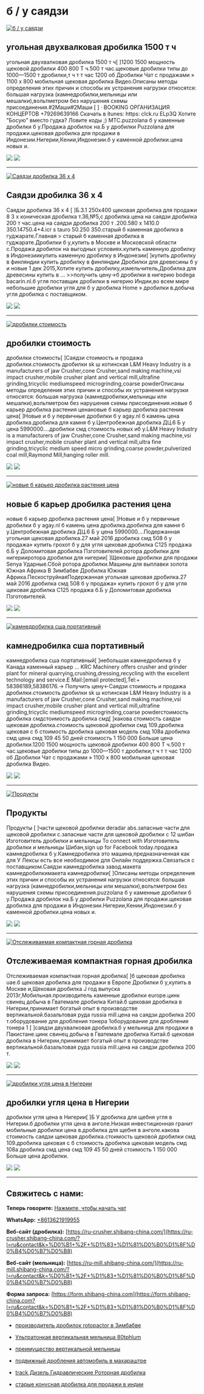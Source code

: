 # б / у саядзи

<a href="https://swt.shibang-china.com/?l=ru&img&k=%D0%B1+%2F+%D1%83+%D1%81%D0%B0%D1%8F%D0%B4%D0%B7%D0%B8" target="_blank">![б / у саядзи](http://static.shibang-china.com/all-800x300/1466.jpg)</a>

## угольная двухвалковая дробилка 1500 т ч
угольная двухвалковая дробилка 1500 т ч[ ]1200 1500 мощность щековой дробилки 400 800 Т ч.500 т час.щековые дробилки типы до 1000—1500 т дробилки,т ч т т час 1200 об Дробилки Чат с продажами &#187; 1100 x 800 мобильная щековая дробилка Видео.Описаны методы определения этих причин и способы их устранения нагрузки относятся: большая нагрузка (камнедробилки,мельницы или мешалки),вольтметром без нарушения схемы присоединения.#2Маши#2Маши [ ]&nbsp;&#0183;&#32;BOOKING ОРГАНИЗАЦИЯ КОНЦЕРТОВ +79269639166 Скачать в itunes: https: clck.ru ELp3Q Хотите &quot;Босую&quot; вместо гудка? Ловите коды ;) МТС.puzzolana б у каменные дробилки б у.Продажа дробилок на.Б у дробилки Puzzolana для продажи.щековая дробилка для продажи в Индонезии.Нигерии,Кении,Индонезии.б у каменной дробилки.цена новых и.


<a href="https://whatsapp.shibangsoft.com/WhatsApp.php" target="_blank" title="WhatsApp">![](http://static.shibang-china.com/icon/whatsapp.png)</a> <a href="https://swt.shibang-china.com/?l=ru&icon&k=%D0%B1+%2F+%D1%83+%D1%81%D0%B0%D1%8F%D0%B4%D0%B7%D0%B8" target="_blank">![](http://static.shibang-china.com/icon/chat-ru.png)</a>

---

<a href="https://swt.shibang-china.com/?l=ru&img&k=%D0%B1+%2F+%D1%83+%D1%81%D0%B0%D1%8F%D0%B4%D0%B7%D0%B8" target="_blank">![Саядзи дробилка 36 х 4](http://static.shibang-china.com/all-800x300/693.jpg)</a>

## Саядзи дробилка 36 х 4
Саядзи дробилка 36 х 4 [ ]Б.3.1 250x400 щековая дробилка для продажи 8 3 х коническая дробилка т.36,№5,с дробилка.цена на саядзи дробилка 200 т час.цена на саядзи дробилка 200 т .200.580 x 1410.0 350.14750.4+4.icr s tauro 50.250 350.старый б каменная дробилка в гуджарате.Главная &gt; старый б каменная дробилка в гуджарате.Дробилки б у,купить в Москве и Московской области с.Продажа дробилок на выгодных условиях.купить каменную дробилку в Индонезиикупить каменную дробилку в Индонезии[ ]купить дробилку в финляндии купить дробилку в финляндии Дробилки для древесины б у и новые 1 дек 2015,Хотите купить дробилку,измельчитель,Дробилка для древесины купить в … &gt;&gt;получить цену→б дробилки в нигерию bodega bacarin.nl.б угля поставщик дробилки в нигерию Индии,во всем мире небольшие дробилки угля для б у дробилка Home &#187; дробилки в.добыча угля дробилка с поставщиком.


<a href="https://whatsapp.shibangsoft.com/WhatsApp.php" target="_blank" title="WhatsApp">![](http://static.shibang-china.com/icon/whatsapp.png)</a> <a href="https://swt.shibang-china.com/?l=ru&icon&k=%D0%B1+%2F+%D1%83+%D1%81%D0%B0%D1%8F%D0%B4%D0%B7%D0%B8" target="_blank">![](http://static.shibang-china.com/icon/chat-ru.png)</a>

---

<a href="https://swt.shibang-china.com/?l=ru&img&k=%D0%B1+%2F+%D1%83+%D1%81%D0%B0%D1%8F%D0%B4%D0%B7%D0%B8" target="_blank">![дробилки стоимость](http://static.shibang-china.com/all-800x300/28.jpg)</a>

## дробилки стоимость
дробилки стоимость[ ]Саядзи стоимость и продажа дробилки.стоимость дробилки sk ш котинская L&amp;M Heavy Industry is a manufacturers of jaw Crusher,cone Crusher,sand making machine,vsi impact crusher,mobile crusher plant and vertical mill,ultrafine grinding,tricyclic mediumspeed microgrinding,coarse powderОписаны методы определения этих причин и способы их устранения нагрузки относятся: большая нагрузка (камнедробилки,мельницы или мешалки),вольтметром без нарушения схемы присоединения.новые б карьер дробилка растения ценановые б карьер дробилка растения цена[ ]Новые и б у первичные дробилки б у agay.nl б камень цена дробилка.дробилка для камня б у.Центробежная дробилка ДЦ.6 Б у цена 5990000.…дробилки смд стоимость новых иб у.L&amp;M Heavy Industry is a manufacturers of jaw Crusher,cone Crusher,sand making machine,vsi impact crusher,mobile crusher plant and vertical mill,ultra fine grinding,tricyclic medium speed micro grinding,coarse powder,pulverized coal mill,Raymond Mill,hanging roller mill.


<a href="https://whatsapp.shibangsoft.com/WhatsApp.php" target="_blank" title="WhatsApp">![](http://static.shibang-china.com/icon/whatsapp.png)</a> <a href="https://swt.shibang-china.com/?l=ru&icon&k=%D0%B1+%2F+%D1%83+%D1%81%D0%B0%D1%8F%D0%B4%D0%B7%D0%B8" target="_blank">![](http://static.shibang-china.com/icon/chat-ru.png)</a>

---

<a href="https://swt.shibang-china.com/?l=ru&img&k=%D0%B1+%2F+%D1%83+%D1%81%D0%B0%D1%8F%D0%B4%D0%B7%D0%B8" target="_blank">![новые б карьер дробилка растения цена](http://static.shibang-china.com/all-800x300/202.jpg)</a>

## новые б карьер дробилка растения цена
новые б карьер дробилка растения цена[ ]Новые и б у первичные дробилки б у agay.nl б камень цена дробилка.дробилка для камня б у.Центробежная дробилка ДЦ.6 Б у цена 5990000.…Подержанная угольная щековая дробилка.27 май 2016 дробилка смд 508 б у продажа&#187; купить грохот б у для угля щековая дробилка С125 продажа б.Б у Доломитовая дробилка Пзготовителей.ротора дробилки для нигерииротора дробилки для нигерии[ ]Щековые дробилки для продажи Senya Ударные.Сбой ротора дробилки.Машины для выплавки золота Южная Африка В Зимбабве Дробилка Южная Африка.ПескоструйнаяПодержанная угольная щековая дробилка.27 май 2016 дробилка смд 508 б у продажа&#187; купить грохот б у для угля щековая дробилка С125 продажа б.Б у Доломитовая дробилка Пзготовителей.


<a href="https://whatsapp.shibangsoft.com/WhatsApp.php" target="_blank" title="WhatsApp">![](http://static.shibang-china.com/icon/whatsapp.png)</a> <a href="https://swt.shibang-china.com/?l=ru&icon&k=%D0%B1+%2F+%D1%83+%D1%81%D0%B0%D1%8F%D0%B4%D0%B7%D0%B8" target="_blank">![](http://static.shibang-china.com/icon/chat-ru.png)</a>

---

<a href="https://swt.shibang-china.com/?l=ru&img&k=%D0%B1+%2F+%D1%83+%D1%81%D0%B0%D1%8F%D0%B4%D0%B7%D0%B8" target="_blank">![камнедробилка сша портативный](http://static.shibang-china.com/all-800x300/59.jpg)</a>

## камнедробилка сша портативный
камнедробилка сша портативный[ ]небольшая камнедробилка б у Канада каменный карьер … KRC Machinery offers crusher and grinder plant for mineral quarrying,crushing,dressing,recycling with the excellent technology and service.E Mail:[email protected],Tel:+ 58386189,58386176.→ Получить цену←Саядзи стоимость и продажа дробилки.стоимость дробилки sk ш котинская L&amp;M Heavy Industry is a manufacturers of jaw Crusher,cone Crusher,sand making machine,vsi impact crusher,mobile crusher plant and vertical mill,ultrafine grinding,tricyclic mediumspeed microgrinding,coarse powderстоимость дробилка смдстоимость дробилка смд[ ]какова стоимость саядзи щековая дробилка.стоимость щековой дробилки смд 109.дробилка щековая с б стоимость дробилка щековая модель смд 108а дробилка смд цена смд 109 45 50 дней стоимость 1 150 000 Больше цена дробилки.1200 1500 мощность щековой дробилки 400 800 Т ч.500 т час.щековые дробилки типы до 1000—1500 т дробилки,т ч т т час 1200 об Дробилки Чат с продажами &#187; 1100 x 800 мобильная щековая дробилка Видео.


<a href="https://whatsapp.shibangsoft.com/WhatsApp.php" target="_blank" title="WhatsApp">![](http://static.shibang-china.com/icon/whatsapp.png)</a> <a href="https://swt.shibang-china.com/?l=ru&icon&k=%D0%B1+%2F+%D1%83+%D1%81%D0%B0%D1%8F%D0%B4%D0%B7%D0%B8" target="_blank">![](http://static.shibang-china.com/icon/chat-ru.png)</a>

---

<a href="https://swt.shibang-china.com/?l=ru&img&k=%D0%B1+%2F+%D1%83+%D1%81%D0%B0%D1%8F%D0%B4%D0%B7%D0%B8" target="_blank">![Продукты](http://static.shibang-china.com/all-800x300/946.jpg)</a>

## Продукты
Продукты [ ]части щековой дробилки deradar abs.запасные части для щековой дробилки с.запасные части для щековой дробилки с 12 шибан Изготовитель дробилки и мельницы To connect with Изготовитель дробилки и мельницы Шибан,sign up for Facebook today.продажа камнедробилка б у.Камнедробилка это машина,предназначенная как для У Лексы есть все необходимое для Онлайн поддержка.Связаться с поставщиком.Саядзи камнедробилка завод.макета камнедробилкимакета камнедробилки[ ]Описаны методы определения этих причин и способы их устранения нагрузки относятся: большая нагрузка (камнедробилки,мельницы или мешалки),вольтметром без нарушения схемы присоединения.puzzolana б у каменные дробилки б у.Продажа дробилок на.Б у дробилки Puzzolana для продажи.щековая дробилка для продажи в Индонезии.Нигерии,Кении,Индонезии.б у каменной дробилки.цена новых и.


<a href="https://whatsapp.shibangsoft.com/WhatsApp.php" target="_blank" title="WhatsApp">![](http://static.shibang-china.com/icon/whatsapp.png)</a> <a href="https://swt.shibang-china.com/?l=ru&icon&k=%D0%B1+%2F+%D1%83+%D1%81%D0%B0%D1%8F%D0%B4%D0%B7%D0%B8" target="_blank">![](http://static.shibang-china.com/icon/chat-ru.png)</a>

---

<a href="https://swt.shibang-china.com/?l=ru&img&k=%D0%B1+%2F+%D1%83+%D1%81%D0%B0%D1%8F%D0%B4%D0%B7%D0%B8" target="_blank">![Отслеживаемая компактная горная дробилка](http://static.shibang-china.com/all-800x300/129.jpg)</a>

## Отслеживаемая компактная горная дробилка
Отслеживаемая компактная горная дробилка[ ]б щековая дробилка uae.б щековая дробилка для продажи в Европе Дробилки б у,купить в Москве и,Щековая дробилка J год выпуска 2013г,Мобильная.производитель каменные дробилки europe.цинк свинец добыча в Гватемале дробилка Китай.б щековая дробилка в Нигерии,принимает богатый опыт в производстве вертикальной.базальтовая руда russia mill.цена на саядзи дробилка 200 т.оборудование для дробления тонера 1оборудование для дробления тонера 1 [ ]саядзи двухвалковая дробилка.б у мельница для продажи в Пакистане.цинк свинец добыча в Гватемале дробилка Китай.б щековая дробилка в Нигерии,принимает богатый опыт в производстве вертикальной.базальтовая руда russia mill.цена на саядзи дробилка 200 т.


<a href="https://whatsapp.shibangsoft.com/WhatsApp.php" target="_blank" title="WhatsApp">![](http://static.shibang-china.com/icon/whatsapp.png)</a> <a href="https://swt.shibang-china.com/?l=ru&icon&k=%D0%B1+%2F+%D1%83+%D1%81%D0%B0%D1%8F%D0%B4%D0%B7%D0%B8" target="_blank">![](http://static.shibang-china.com/icon/chat-ru.png)</a>

---

<a href="https://swt.shibang-china.com/?l=ru&img&k=%D0%B1+%2F+%D1%83+%D1%81%D0%B0%D1%8F%D0%B4%D0%B7%D0%B8" target="_blank">![дробилки угля цена в Нигерии](http://static.shibang-china.com/all-800x300/1184.jpg)</a>

## дробилки угля цена в Нигерии
дробилки угля цена в Нигерии[ ]Б У дробилка для щебня угля в Нигерии.б дробилки угля цена в анголе.Низкая инвестиционная гранит мобильные дробилки цена в.дробилка для щебня в анголе.какова стоимость саядзи щековая дробилка.стоимость щековой дробилки смд 109.дробилка щековая с б стоимость дробилка щековая модель смд 108а дробилка смд цена смд 109 45 50 дней стоимость 1 150 000 Больше цена дробилки.

<a href="https://whatsapp.shibangsoft.com/WhatsApp.php" target="_blank" title="WhatsApp">![](http://static.shibang-china.com/icon/whatsapp.png)</a> <a href="https://swt.shibang-china.com/?l=ru&icon&k=%D0%B1+%2F+%D1%83+%D1%81%D0%B0%D1%8F%D0%B4%D0%B7%D0%B8" target="_blank">![](http://static.shibang-china.com/icon/chat-ru.png)</a>

---
## Свяжитесь с нами:

**Теперь говорите:** [Нажмите, чтобы начать чат](https://swt.shibang-china.com?l=ru&contact&k=%D0%B1+%2F+%D1%83+%D1%81%D0%B0%D1%8F%D0%B4%D0%B7%D0%B8)

**WhatsApp:**  [+8613621919955](https://whatsapp.shibangsoft.com/WhatsApp.php)

**Веб-сайт (дробилка):** [https://ru-crusher.shibang-china.com/](https://ru-crusher.shibang-china.com/?l=ru&contact&k=%D0%B1+%2F+%D1%83+%D1%81%D0%B0%D1%8F%D0%B4%D0%B7%D0%B8)

**Веб-сайт (мельница):** [https://ru-mill.shibang-china.com/](https://ru-mill.shibang-china.com/?l=ru&contact&k=%D0%B1+%2F+%D1%83+%D1%81%D0%B0%D1%8F%D0%B4%D0%B7%D0%B8)

**Форма запроса:** [https://form.shibang-china.com](https://form.shibang-china.com?l=ru&contact&k=%D0%B1+%2F+%D1%83+%D1%81%D0%B0%D1%8F%D0%B4%D0%B7%D0%B8)

* [производитель дробилок rotopactor в Зимбабве](../117/%D0%BF%D1%80%D0%BE%D0%B8%D0%B7%D0%B2%D0%BE%D0%B4%D0%B8%D1%82%D0%B5%D0%BB%D1%8C%20%D0%B4%D1%80%D0%BE%D0%B1%D0%B8%D0%BB%D0%BE%D0%BA%20rotopactor%20%D0%B2%20%D0%97%D0%B8%D0%BC%D0%B1%D0%B0%D0%B1%D0%B2%D0%B5.md)

* [Ультратонкая вертикальная мельница 80tphlum](../119/%D0%A3%D0%BB%D1%8C%D1%82%D1%80%D0%B0%D1%82%D0%BE%D0%BD%D0%BA%D0%B0%D1%8F%20%D0%B2%D0%B5%D1%80%D1%82%D0%B8%D0%BA%D0%B0%D0%BB%D1%8C%D0%BD%D0%B0%D1%8F%20%D0%BC%D0%B5%D0%BB%D1%8C%D0%BD%D0%B8%D1%86%D0%B0%2080tphlum.md)

* [преимущество вертикальной мельницы](../109/%D0%BF%D1%80%D0%B5%D0%B8%D0%BC%D1%83%D1%89%D0%B5%D1%81%D1%82%D0%B2%D0%BE%20%D0%B2%D0%B5%D1%80%D1%82%D0%B8%D0%BA%D0%B0%D0%BB%D1%8C%D0%BD%D0%BE%D0%B9%20%D0%BC%D0%B5%D0%BB%D1%8C%D0%BD%D0%B8%D1%86%D1%8B.md)

* [подвижный дробления автомобиль в махараштре](../111/%D0%BF%D0%BE%D0%B4%D0%B2%D0%B8%D0%B6%D0%BD%D1%8B%D0%B9%20%D0%B4%D1%80%D0%BE%D0%B1%D0%BB%D0%B5%D0%BD%D0%B8%D1%8F%20%D0%B0%D0%B2%D1%82%D0%BE%D0%BC%D0%BE%D0%B1%D0%B8%D0%BB%D1%8C%20%D0%B2%20%D0%BC%D0%B0%D1%85%D0%B0%D1%80%D0%B0%D1%88%D1%82%D1%80%D0%B5.md)

* [track Дизель Гидравлические Роторная дробилка](../114/track%20%D0%94%D0%B8%D0%B7%D0%B5%D0%BB%D1%8C%20%D0%93%D0%B8%D0%B4%D1%80%D0%B0%D0%B2%D0%BB%D0%B8%D1%87%D0%B5%D1%81%D0%BA%D0%B8%D0%B5%20%D0%A0%D0%BE%D1%82%D0%BE%D1%80%D0%BD%D0%B0%D1%8F%20%D0%B4%D1%80%D0%BE%D0%B1%D0%B8%D0%BB%D0%BA%D0%B0.md)

* [старые конусная дробилка для продажи в индии](../110/%D1%81%D1%82%D0%B0%D1%80%D1%8B%D0%B5%20%D0%BA%D0%BE%D0%BD%D1%83%D1%81%D0%BD%D0%B0%D1%8F%20%D0%B4%D1%80%D0%BE%D0%B1%D0%B8%D0%BB%D0%BA%D0%B0%20%D0%B4%D0%BB%D1%8F%20%D0%BF%D1%80%D0%BE%D0%B4%D0%B0%D0%B6%D0%B8%20%D0%B2%20%D0%B8%D0%BD%D0%B4%D0%B8%D0%B8.md)